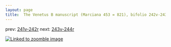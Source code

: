 ```yaml
---
layout: page
title:  The Venetus B manuscript (Marciana 453 = 821), bifolio 242v-243r
---
```


prev: [241v-242r](../241v-242r/) next: [243v-244r](../243v-244r/)



[![Linked to zoomble image](http://www.homermultitext.org/iipsrv?IIIF=/project/homer/pyramidal/deepzoom/hmt/vbbifolio/v1/vb_242v_243r.tif/full/2000,/0/default.jpg)](http://www.homermultitext.org/ict2/?urn=urn:cite2:hmt:vbbifolio.v1:vb_242v_243r)

